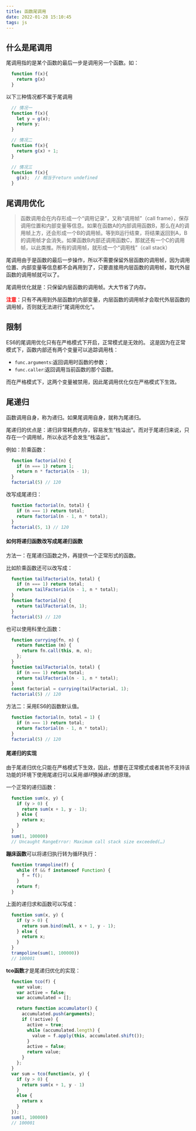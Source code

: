 ```yaml
---
title: 函数尾调用
date: 2022-01-28 15:10:45
tags: js
---
```


## 什么是尾调用

  尾调用指的是某个函数的最后一步是调用另一个函数。如：
  ```js
    function f(x){
      return g(x)
    }
  ```
  以下三种情况都不属于尾调用
  ```js
    // 情况一
    function f(x){
      let y = g(x);
      return y;
    }

    // 情况二
    function f(x){
      return g(x) + 1;
    }

    // 情况三
    function f(x){
      g(x);  // 相当于return undefined
    }
  ```
## 尾调用优化

  >函数调用会在内存形成一个“调用记录”，又称“调用帧”（call frame），保存调用位置和内部变量等信息。如果在函数A的内部调用函数B，那么在A的调用帧上方，还会形成一个B的调用帧。等到B运行结束，将结果返回到A，B的调用帧才会消失。如果函数B内部还调用函数C，那就还有一个C的调用帧，以此类推。所有的调用帧，就形成一个“调用栈”（call stack）

  尾调用由于是函数的最后一步操作，所以不需要保留外层函数的调用帧，因为调用位置、内部变量等信息都不会再用到了，只要直接用内层函数的调用帧，取代外层函数的调用帧就可以了。

  尾调用优化就是：只保留内层函数的调用帧。大大节省了内存。

  <span style="color:red;font-weight:bold;">注意</span>：只有不再用到外层函数的内部变量，内层函数的调用帧才会取代外层函数的调用帧，否则就无法进行“尾调用优化”。

## 限制

  ES6的尾调用优化只有在严格模式下开启，正常模式是无效的。
  这是因为在正常模式下，函数内部还有两个变量可以追踪调用栈：

  - `func.arguments`:返回调用时函数的参数；
  - `func.caller`:返回调用当前函数的那个函数。

  而在严格模式下，这两个变量被禁用，因此尾调用优化仅在严格模式下生效。

## 尾递归

  函数调用自身，称为递归。如果尾调用自身，就称为尾递归。

  尾递归的优点是：递归非常耗费内存，容易发生“栈溢出”。而对于尾递归来说，只存在一个调用帧，所以永远不会发生“栈溢出”。

  例如：阶乘函数：
  ```js
    function factorial(n) {
      if (n === 1) return 1;
      return n * factorial(n - 1);
    }
    factorial(5) // 120    
  ```
  改写成尾递归：
  ```js
    function factorial(n, total) {
      if (n === 1) return total;
      return factorial(n - 1, n * total);
    }
    factorial(5, 1) // 120
  ```

  #### 如何将递归函数改写成尾递归函数

  方法一：在尾递归函数之外，再提供一个正常形式的函数。

  比如阶乘函数还可以改写成：
  ```js
    function tailFactorial(n, total) {
      if (n === 1) return total;
      return tailFactorial(n - 1, n * total);
    }
    function factorial(n) {
      return tailFactorial(n, 1);
    }
    factorial(5) // 120
  ```

  也可以使用科里化函数：
  ```js
    function currying(fn, n) {
      return function (m) {
        return fn.call(this, m, n);
      };
    }
    function tailFactorial(n, total) {
      if (n === 1) return total;
      return tailFactorial(n - 1, n * total);
    }
    const factorial = currying(tailFactorial, 1);
    factorial(5) // 120
  ```

  方法二：采用ES6的函数默认值。
  ```js
    function factorial(n, total = 1) {
      if (n === 1) return total;
      return factorial(n - 1, n * total);
    }
    factorial(5) // 120
  ```

  #### 尾递归的实现

  由于尾递归优化只能在严格模式下生效，因此，想要在正常模式或者其他不支持该功能的环境下使用尾递归可以采用*循环*换掉*递归*的原理。

  一个正常的递归函数：
  ```js
    function sum(x, y) {
      if (y > 0) {
        return sum(x + 1, y - 1);
      } else {
        return x;
      }
    }
    sum(1, 100000)
    // Uncaught RangeError: Maximum call stack size exceeded(…)
  ```
  **蹦床函数**可以将递归执行转为循环执行：

  ```js
    function trampoline(f) {
      while (f && f instanceof Function) {
        f = f();
      }
      return f;
    }
  ```

  上面的递归求和函数可以写成：
  ```js
    function sum(x, y) {
      if (y > 0) {
        return sum.bind(null, x + 1, y - 1);
      } else {
        return x;
      }
    }
    trampoline(sum(1, 100000))
    // 100001
  ```
  **tco函数**才是尾递归优化的实现：
  ```js
    function tco(f) {
      var value;
      var active = false;
      var accumulated = [];

      return function accumulator() {
        accumulated.push(arguments);
        if (!active) {
          active = true;
          while (accumulated.length) {
            value = f.apply(this, accumulated.shift());
          }
          active = false;
          return value;
        }
      };
    }
    var sum = tco(function(x, y) {
      if (y > 0) {
        return sum(x + 1, y - 1)
      }
      else {
        return x
      }
    });
    sum(1, 100000)
    // 100001
  ```

